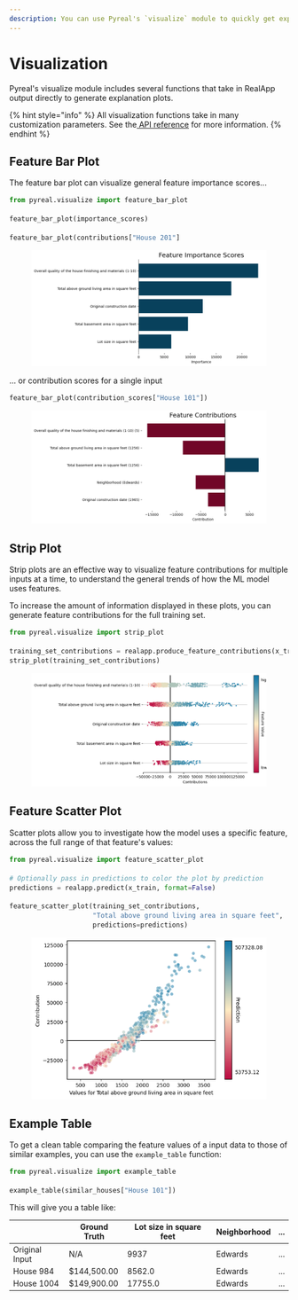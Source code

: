 ```yaml
---
description: You can use Pyreal's `visualize` module to quickly get explanation graphs
---
```


# Visualization

Pyreal's visualize module includes several functions that take in RealApp output directly to generate explanation plots.

{% hint style="info" %}
All visualization functions take in many customization parameters. See the[ API reference](https://sibyl-ml.dev/pyreal/api\_reference/visualize.html) for more information.
{% endhint %}

## Feature Bar Plot

The feature bar plot can visualize general feature importance scores...

```python
from pyreal.visualize import feature_bar_plot

feature_bar_plot(importance_scores)

feature_bar_plot(contributions["House 201"]
```

<figure><img src="../../.gitbook/assets/importance.png" alt=""><figcaption></figcaption></figure>

... or contribution scores for a single input

```python
feature_bar_plot(contribution_scores["House 101"])
```

<figure><img src="../../.gitbook/assets/contributions.png" alt=""><figcaption></figcaption></figure>

## Strip Plot

Strip plots are an effective way to visualize feature contributions for multiple inputs at a time, to understand the general trends of how the ML model uses features.

To increase the amount of information displayed in these plots, you can generate feature contributions for the full training set.

```python
from pyreal.visualize import strip_plot

training_set_contributions = realapp.produce_feature_contributions(x_train)
strip_plot(training_set_contributions)
```

<figure><img src="../../.gitbook/assets/strip_plot.png" alt=""><figcaption></figcaption></figure>

## Feature Scatter Plot

Scatter plots allow you to investigate how the model uses a specific feature, across the full range of that feature's values:

```python
from pyreal.visualize import feature_scatter_plot

# Optionally pass in predictions to color the plot by prediction
predictions = realapp.predict(x_train, format=False)

feature_scatter_plot(training_set_contributions, 
                     "Total above ground living area in square feet", 
                     predictions=predictions)
```

<figure><img src="../../.gitbook/assets/scatter_plot.png" alt=""><figcaption></figcaption></figure>

## Example Table

To get a clean table comparing the feature values of a input data to those of similar examples, you can use the `example_table` function:

```python
from pyreal.visualize import example_table

example_table(similar_houses["House 101"])
```

This will give you a table like:

|                | Ground Truth | Lot size in square feet | Neighborhood | ... |
| -------------- | ------------ | ----------------------- | ------------ | --- |
| Original Input | N/A          | 9937                    | Edwards      | ... |
| House 984      | $144,500.00  | 8562.0                  | Edwards      | ... |
| House 1004     | $149,900.00  | 17755.0                 | Edwards      | ... |

